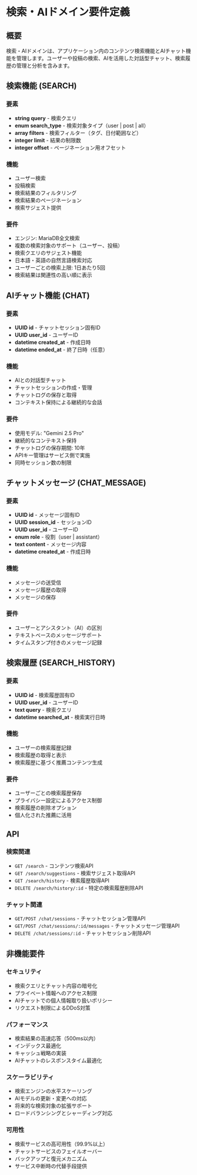 # 検索・AIドメイン要件定義

## 概要
検索・AIドメインは、アプリケーション内のコンテンツ検索機能とAIチャット機能を管理します。ユーザーや投稿の検索、AIを活用した対話型チャット、検索履歴の管理と分析を含みます。

## 検索機能 (SEARCH)

### 要素
- **string query** - 検索クエリ
- **enum search_type** - 検索対象タイプ（user | post | all）
- **array filters** - 検索フィルター（タグ、日付範囲など）
- **integer limit** - 結果の制限数
- **integer offset** - ページネーション用オフセット

### 機能
- ユーザー検索
- 投稿検索
- 検索結果のフィルタリング
- 検索結果のページネーション
- 検索サジェスト提供

### 要件
- エンジン: MariaDB全文検索
- 複数の検索対象のサポート（ユーザー、投稿）
- 検索クエリのサジェスト機能
- 日本語・英語の自然言語検索対応
- ユーザーごとの検索上限: 1日あたり5回
- 検索結果は関連性の高い順に表示

## AIチャット機能 (CHAT)

### 要素
- **UUID id** - チャットセッション固有ID
- **UUID user_id** - ユーザーID
- **datetime created_at** - 作成日時
- **datetime ended_at** - 終了日時（任意）

### 機能
- AIとの対話型チャット
- チャットセッションの作成・管理
- チャットログの保存と取得
- コンテキスト保持による継続的な会話

### 要件
- 使用モデル: "Gemini 2.5 Pro"
- 継続的なコンテキスト保持
- チャットログの保存期間: 10年
- APIキー管理はサービス側で実施
- 同時セッション数の制限

## チャットメッセージ (CHAT_MESSAGE)

### 要素
- **UUID id** - メッセージ固有ID
- **UUID session_id** - セッションID
- **UUID user_id** - ユーザーID
- **enum role** - 役割（user | assistant）
- **text content** - メッセージ内容
- **datetime created_at** - 作成日時

### 機能
- メッセージの送受信
- メッセージ履歴の取得
- メッセージの保存

### 要件
- ユーザーとアシスタント（AI）の区別
- テキストベースのメッセージサポート
- タイムスタンプ付きのメッセージ記録

## 検索履歴 (SEARCH_HISTORY)

### 要素
- **UUID id** - 検索履歴固有ID
- **UUID user_id** - ユーザーID
- **text query** - 検索クエリ
- **datetime searched_at** - 検索実行日時

### 機能
- ユーザーの検索履歴記録
- 検索履歴の取得と表示
- 検索履歴に基づく推薦コンテンツ生成

### 要件
- ユーザーごとの検索履歴保存
- プライバシー設定によるアクセス制御
- 検索履歴の削除オプション
- 個人化された推薦に活用

## API

### 検索関連
- `GET /search` - コンテンツ検索API
- `GET /search/suggestions` - 検索サジェスト取得API
- `GET /search/history` - 検索履歴取得API
- `DELETE /search/history/:id` - 特定の検索履歴削除API

### チャット関連
- `GET/POST /chat/sessions` - チャットセッション管理API
- `GET/POST /chat/sessions/:id/messages` - チャットメッセージ管理API
- `DELETE /chat/sessions/:id` - チャットセッション削除API

## 非機能要件

### セキュリティ
- 検索クエリとチャット内容の暗号化
- プライベート情報へのアクセス制限
- AIチャットでの個人情報取り扱いポリシー
- リクエスト制限によるDDoS対策

### パフォーマンス
- 検索結果の高速応答（500ms以内）
- インデックス最適化
- キャッシュ戦略の実装
- AIチャットのレスポンスタイム最適化

### スケーラビリティ
- 検索エンジンの水平スケーリング
- AIモデルの更新・変更への対応
- 将来的な検索対象の拡張サポート
- ロードバランシングとシャーディング対応

### 可用性
- 検索サービスの高可用性（99.9%以上）
- チャットサービスのフェイルオーバー
- バックアップと復元メカニズム
- サービス中断時の代替手段提供